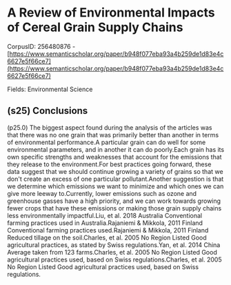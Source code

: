 # A Review of Environmental Impacts of Cereal Grain Supply Chains

CorpusID: 256480876 - [https://www.semanticscholar.org/paper/b948f077eba93a4b259de1d83e4c6627e5f66ce7](https://www.semanticscholar.org/paper/b948f077eba93a4b259de1d83e4c6627e5f66ce7)

Fields: Environmental Science

## (s25) Conclusions
(p25.0) The biggest aspect found during the analysis of the articles was that there was no one grain that was primarily better than another in terms of environmental performance.A particular grain can do well for some environmental parameters, and in another it can do poorly.Each grain has its own specific strengths and weaknesses that account for the emissions that they release to the environment.For best practices going forward, these data suggest that we should continue growing a variety of grains so that we don't create an excess of one particular pollutant.Another suggestion is that we determine which emissions we want to minimize and which ones we can give more leeway to.Currently, lower emissions such as ozone and greenhouse gasses have a high priority, and we can work towards growing fewer crops that have these emissions or making those grain supply chains less environmentally impactful.Liu, et al. 2018 Australia Conventional farming practices used in Australia.Rajaniemi & Mikkola, 2011 Finland Conventional farming practices used.Rajaniemi & Mikkola, 2011 Finland Reduced tillage on the soil.Charles, et al. 2005 No Region Listed Good agricultural practices, as stated by Swiss regulations.Yan, et al. 2014 China Average taken from 123 farms.Charles, et al. 2005 No Region Listed Good agricultural practices used, based on Swiss regulations.Charles, et al. 2005 No Region Listed Good agricultural practices used, based on Swiss regulations.
